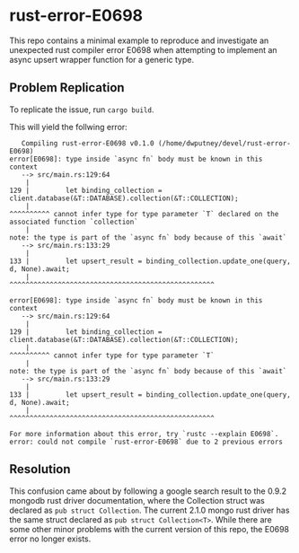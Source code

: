 # rust-error-E0698
This repo contains a minimal example to reproduce and investigate an unexpected rust compiler error E0698 when attempting to implement an async upsert wrapper function for a generic type.

## Problem Replication
To replicate the issue, run `cargo build`.

This will yield the follwing error:

```
   Compiling rust-error-E0698 v0.1.0 (/home/dwputney/devel/rust-error-E0698)
error[E0698]: type inside `async fn` body must be known in this context
   --> src/main.rs:129:64
    |
129 |         let binding_collection = client.database(&T::DATABASE).collection(&T::COLLECTION);
    |                                                                ^^^^^^^^^^ cannot infer type for type parameter `T` declared on the associated function `collection`
    |
note: the type is part of the `async fn` body because of this `await`
   --> src/main.rs:133:29
    |
133 |         let upsert_result = binding_collection.update_one(query, d, None).await;
    |                             ^^^^^^^^^^^^^^^^^^^^^^^^^^^^^^^^^^^^^^^^^^^^^^^^^^^

error[E0698]: type inside `async fn` body must be known in this context
   --> src/main.rs:129:64
    |
129 |         let binding_collection = client.database(&T::DATABASE).collection(&T::COLLECTION);
    |                                                                ^^^^^^^^^^ cannot infer type for type parameter `T`
    |
note: the type is part of the `async fn` body because of this `await`
   --> src/main.rs:133:29
    |
133 |         let upsert_result = binding_collection.update_one(query, d, None).await;
    |                             ^^^^^^^^^^^^^^^^^^^^^^^^^^^^^^^^^^^^^^^^^^^^^^^^^^^

For more information about this error, try `rustc --explain E0698`.
error: could not compile `rust-error-E0698` due to 2 previous errors
```

## Resolution
This confusion came about by following a google search result to the 0.9.2 mongodb rust driver documentation, where the Collection struct was declared as `pub struct Collection`.  The current 2.1.0 mongo rust driver has the same struct declared as `pub struct Collection<T>`.  While there are some other minor problems with the current version of this repo, the E0698 error no longer exists.
